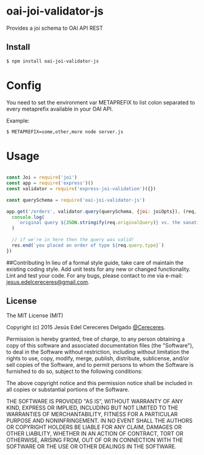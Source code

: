 # oai-joi-validator-js

Provides a joi schema to OAI API REST

## Install

```bash
$ npm install oai-joi-validator-js
```
# Config

You need to set the environment var METAPREFIX to list colon separated to every metaprefix available in your OAI API.

Example:

```bash
$ METAPREFIX=some,other,more node server.js
```
# Usage

```js

const Joi = require('joi')
const app = require('express')()
const validator = require('express-joi-validation')({})
 
const querySchema = require('oai-joi-validator-js')
 
app.get('/orders', validator.query(querySchema, {joi: joiOpts}), (req, res, next) => {
  console.log(
    `original query ${JSON.stringify(req.originalQuery)} vs. the sanatised query ${JSON.stringify(req.query)}`
  )
  
  // if we're in here then the query was valid!
  res.end(`you placed an order of type ${req.query.type}`)
})
```
##Contributing
In lieu of a formal style guide, take care  of maintain the existing coding style.
Add unit tests for any new or changed functionality. Lint and test your code.  For any bugs, please contact to me via e-mail: jesus.edelcereceres@gmail.com.


## License

The MIT License (MIT)

Copyright (c) 2015 Jesús Edel Cereceres Delgado [@Cereceres](https://github.com/Cereceres).

Permission is hereby granted, free of charge, to any person obtaining a copy
of this software and associated documentation files (the "Software"), to deal
in the Software without restriction, including without limitation the rights
to use, copy, modify, merge, publish, distribute, sublicense, and/or sell
copies of the Software, and to permit persons to whom the Software is
furnished to do so, subject to the following conditions:

The above copyright notice and this permission notice shall be included in
all copies or substantial portions of the Software.

THE SOFTWARE IS PROVIDED "AS IS", WITHOUT WARRANTY OF ANY KIND, EXPRESS OR
IMPLIED, INCLUDING BUT NOT LIMITED TO THE WARRANTIES OF MERCHANTABILITY,
FITNESS FOR A PARTICULAR PURPOSE AND NONINFRINGEMENT. IN NO EVENT SHALL THE
AUTHORS OR COPYRIGHT HOLDERS BE LIABLE FOR ANY CLAIM, DAMAGES OR OTHER
LIABILITY, WHETHER IN AN ACTION OF CONTRACT, TORT OR OTHERWISE, ARISING FROM,
OUT OF OR IN CONNECTION WITH THE SOFTWARE OR THE USE OR OTHER DEALINGS IN
THE SOFTWARE.
